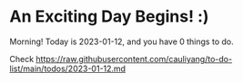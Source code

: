 # An Exciting Day Begins! :)

Morning! Today is 2023-01-12, and you have 0 things to do.

Check https://raw.githubusercontent.com/cauliyang/to-do-list/main/todos/2023-01-12.md